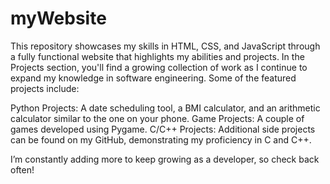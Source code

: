 # myWebsite

This repository showcases my skills in HTML, CSS, and JavaScript through a fully functional website that highlights my abilities and projects. In the Projects section, you'll find a growing collection of work as I continue to expand my knowledge in software engineering. Some of the featured projects include:

Python Projects: A date scheduling tool, a BMI calculator, and an arithmetic calculator similar to the one on your phone.
Game Projects: A couple of games developed using Pygame.
C/C++ Projects: Additional side projects can be found on my GitHub, demonstrating my proficiency in C and C++.

I’m constantly adding more to keep growing as a developer, so check back often!

